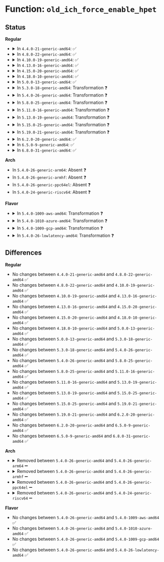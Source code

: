 # Function: <code>old_ich_force_enable_hpet</code>

## Status
<b>Regular</b>
<ul>
<li>
<details>
<summary>In <code>4.4.0-21-generic-amd64</code>: ✅</summary>

```c
void old_ich_force_enable_hpet(struct pci_dev * dev)
```

```json
{
  "name": "old_ich_force_enable_hpet",
  "collision_type": "Unique Static",
  "inline_type": "No",
  "funcs": [
    {
      "addr": 18446744071579062576,
      "name": "old_ich_force_enable_hpet",
      "external": false,
      "loc": "arch/x86/kernel/quirks.c:206",
      "file": "arch/x86/kernel/quirks.c",
      "inline": "seen, unknown",
      "caller_inline": [],
      "caller_func": [
        "arch/x86/kernel/quirks.c:old_ich_force_enable_hpet_user"
      ]
    }
  ],
  "symbols": [
    {
      "addr": 18446744071579062576,
      "name": "old_ich_force_enable_hpet",
      "section": ".text",
      "bind": "STB_LOCAL",
      "size": 328
    }
  ]
}
```
</details>
</li>
<li>
<details>
<summary>In <code>4.8.0-22-generic-amd64</code>: ✅</summary>

```c
void old_ich_force_enable_hpet(struct pci_dev * dev)
```

```json
{
  "name": "old_ich_force_enable_hpet",
  "collision_type": "Unique Static",
  "inline_type": "No",
  "funcs": [
    {
      "addr": 18446744071579058992,
      "name": "old_ich_force_enable_hpet",
      "external": false,
      "loc": "arch/x86/kernel/quirks.c:206",
      "file": "arch/x86/kernel/quirks.c",
      "inline": "seen, unknown",
      "caller_inline": [],
      "caller_func": [
        "arch/x86/kernel/quirks.c:old_ich_force_enable_hpet_user"
      ]
    }
  ],
  "symbols": [
    {
      "addr": 18446744071579058992,
      "name": "old_ich_force_enable_hpet",
      "section": ".text",
      "bind": "STB_LOCAL",
      "size": 334
    }
  ]
}
```
</details>
</li>
<li>
<details>
<summary>In <code>4.10.0-19-generic-amd64</code>: ✅</summary>

```c
void old_ich_force_enable_hpet(struct pci_dev * dev)
```

```json
{
  "name": "old_ich_force_enable_hpet",
  "collision_type": "Unique Static",
  "inline_type": "No",
  "funcs": [
    {
      "addr": 18446744071579058032,
      "name": "old_ich_force_enable_hpet",
      "external": false,
      "loc": "arch/x86/kernel/quirks.c:206",
      "file": "arch/x86/kernel/quirks.c",
      "inline": "seen, unknown",
      "caller_inline": [],
      "caller_func": [
        "arch/x86/kernel/quirks.c:old_ich_force_enable_hpet_user"
      ]
    }
  ],
  "symbols": [
    {
      "addr": 18446744071579058032,
      "name": "old_ich_force_enable_hpet",
      "section": ".text",
      "bind": "STB_LOCAL",
      "size": 334
    }
  ]
}
```
</details>
</li>
<li>
<details>
<summary>In <code>4.13.0-16-generic-amd64</code>: ✅</summary>

```c
void old_ich_force_enable_hpet(struct pci_dev * dev)
```

```json
{
  "name": "old_ich_force_enable_hpet",
  "collision_type": "Unique Static",
  "inline_type": "No",
  "funcs": [
    {
      "addr": 18446744071579050112,
      "name": "old_ich_force_enable_hpet",
      "external": false,
      "loc": "arch/x86/kernel/quirks.c:206",
      "file": "arch/x86/kernel/quirks.c",
      "inline": "seen, unknown",
      "caller_inline": [],
      "caller_func": [
        "arch/x86/kernel/quirks.c:old_ich_force_enable_hpet_user"
      ]
    }
  ],
  "symbols": [
    {
      "addr": 18446744071579050112,
      "name": "old_ich_force_enable_hpet",
      "section": ".text",
      "bind": "STB_LOCAL",
      "size": 318
    }
  ]
}
```
</details>
</li>
<li>
<details>
<summary>In <code>4.15.0-20-generic-amd64</code>: ✅</summary>

```c
void old_ich_force_enable_hpet(struct pci_dev * dev)
```

```json
{
  "name": "old_ich_force_enable_hpet",
  "collision_type": "Unique Static",
  "inline_type": "No",
  "funcs": [
    {
      "addr": 18446744071579059120,
      "name": "old_ich_force_enable_hpet",
      "external": false,
      "loc": "arch/x86/kernel/quirks.c:208",
      "file": "arch/x86/kernel/quirks.c",
      "inline": "seen, unknown",
      "caller_inline": [],
      "caller_func": [
        "arch/x86/kernel/quirks.c:old_ich_force_enable_hpet_user"
      ]
    }
  ],
  "symbols": [
    {
      "addr": 18446744071579059120,
      "name": "old_ich_force_enable_hpet",
      "section": ".text",
      "bind": "STB_LOCAL",
      "size": 318
    }
  ]
}
```
</details>
</li>
<li>
<details>
<summary>In <code>4.18.0-10-generic-amd64</code>: ✅</summary>

```c
void old_ich_force_enable_hpet(struct pci_dev * dev)
```

```json
{
  "name": "old_ich_force_enable_hpet",
  "collision_type": "Unique Static",
  "inline_type": "No",
  "funcs": [
    {
      "addr": 18446744071579063552,
      "name": "old_ich_force_enable_hpet",
      "external": false,
      "loc": "arch/x86/kernel/quirks.c:208",
      "file": "arch/x86/kernel/quirks.c",
      "inline": "seen, unknown",
      "caller_inline": [],
      "caller_func": [
        "arch/x86/kernel/quirks.c:old_ich_force_enable_hpet_user"
      ]
    }
  ],
  "symbols": [
    {
      "addr": 18446744071579063552,
      "name": "old_ich_force_enable_hpet",
      "section": ".text",
      "bind": "STB_LOCAL",
      "size": 321
    }
  ]
}
```
</details>
</li>
<li>
<details>
<summary>In <code>5.0.0-13-generic-amd64</code>: ✅</summary>

```c
void old_ich_force_enable_hpet(struct pci_dev * dev)
```

```json
{
  "name": "old_ich_force_enable_hpet",
  "collision_type": "Unique Static",
  "inline_type": "No",
  "funcs": [
    {
      "addr": 18446744071579068128,
      "name": "old_ich_force_enable_hpet",
      "external": false,
      "loc": "arch/x86/kernel/quirks.c:209",
      "file": "arch/x86/kernel/quirks.c",
      "inline": "seen, unknown",
      "caller_inline": [],
      "caller_func": [
        "arch/x86/kernel/quirks.c:old_ich_force_enable_hpet_user"
      ]
    }
  ],
  "symbols": [
    {
      "addr": 18446744071579068128,
      "name": "old_ich_force_enable_hpet",
      "section": ".text",
      "bind": "STB_LOCAL",
      "size": 321
    }
  ]
}
```
</details>
</li>
<li>
<details>
<summary>In <code>5.3.0-18-generic-amd64</code>: Transformation ❓</summary>

```c
void old_ich_force_enable_hpet(struct pci_dev * dev)
```

```json
{
  "name": "old_ich_force_enable_hpet",
  "collision_type": "Unique Static",
  "inline_type": "No",
  "funcs": [
    {
      "addr": 0,
      "name": "old_ich_force_enable_hpet",
      "external": false,
      "loc": "arch/x86/kernel/quirks.c:209",
      "file": "arch/x86/kernel/quirks.c",
      "inline": "seen, unknown",
      "caller_inline": [],
      "caller_func": [
        "arch/x86/kernel/quirks.c:old_ich_force_enable_hpet_user"
      ]
    }
  ],
  "symbols": [
    {
      "addr": 18446744071579076592,
      "name": "old_ich_force_enable_hpet",
      "section": ".text",
      "bind": "STB_LOCAL",
      "size": 189
    },
    {
      "addr": 18446744071579079048,
      "name": "old_ich_force_enable_hpet.cold",
      "section": ".text",
      "bind": "STB_LOCAL",
      "size": 146
    }
  ]
}
```
</details>
</li>
<li>
<details>
<summary>In <code>5.4.0-26-generic-amd64</code>: Transformation ❓</summary>

```c
void old_ich_force_enable_hpet(struct pci_dev * dev)
```

```json
{
  "name": "old_ich_force_enable_hpet",
  "collision_type": "Unique Static",
  "inline_type": "No",
  "funcs": [
    {
      "addr": 0,
      "name": "old_ich_force_enable_hpet",
      "external": false,
      "loc": "arch/x86/kernel/quirks.c:207",
      "file": "arch/x86/kernel/quirks.c",
      "inline": "seen, unknown",
      "caller_inline": [],
      "caller_func": [
        "arch/x86/kernel/quirks.c:old_ich_force_enable_hpet_user"
      ]
    }
  ],
  "symbols": [
    {
      "addr": 18446744071579078592,
      "name": "old_ich_force_enable_hpet",
      "section": ".text",
      "bind": "STB_LOCAL",
      "size": 189
    },
    {
      "addr": 18446744071579081048,
      "name": "old_ich_force_enable_hpet.cold",
      "section": ".text",
      "bind": "STB_LOCAL",
      "size": 146
    }
  ]
}
```
</details>
</li>
<li>
<details>
<summary>In <code>5.8.0-25-generic-amd64</code>: Transformation ❓</summary>

```c
void old_ich_force_enable_hpet(struct pci_dev * dev)
```

```json
{
  "name": "old_ich_force_enable_hpet",
  "collision_type": "Unique Static",
  "inline_type": "No",
  "funcs": [
    {
      "addr": 0,
      "name": "old_ich_force_enable_hpet",
      "external": false,
      "loc": "arch/x86/kernel/quirks.c:207",
      "file": "arch/x86/kernel/quirks.c",
      "inline": "seen, unknown",
      "caller_inline": [],
      "caller_func": [
        "arch/x86/kernel/quirks.c:old_ich_force_enable_hpet_user"
      ]
    }
  ],
  "symbols": [
    {
      "addr": 18446744071579089600,
      "name": "old_ich_force_enable_hpet",
      "section": ".text",
      "bind": "STB_LOCAL",
      "size": 187
    },
    {
      "addr": 18446744071579092182,
      "name": "old_ich_force_enable_hpet.cold",
      "section": ".text",
      "bind": "STB_LOCAL",
      "size": 146
    }
  ]
}
```
</details>
</li>
<li>
<details>
<summary>In <code>5.11.0-16-generic-amd64</code>: Transformation ❓</summary>

```c
void old_ich_force_enable_hpet(struct pci_dev * dev)
```

```json
{
  "name": "old_ich_force_enable_hpet",
  "collision_type": "Unique Static",
  "inline_type": "No",
  "funcs": [
    {
      "addr": 0,
      "name": "old_ich_force_enable_hpet",
      "external": false,
      "loc": "arch/x86/kernel/quirks.c:208",
      "file": "arch/x86/kernel/quirks.c",
      "inline": "seen, unknown",
      "caller_inline": [],
      "caller_func": [
        "arch/x86/kernel/quirks.c:old_ich_force_enable_hpet_user"
      ]
    }
  ],
  "symbols": [
    {
      "addr": 18446744071579091504,
      "name": "old_ich_force_enable_hpet",
      "section": ".text",
      "bind": "STB_LOCAL",
      "size": 187
    },
    {
      "addr": 18446744071591247020,
      "name": "old_ich_force_enable_hpet.cold",
      "section": ".text",
      "bind": "STB_LOCAL",
      "size": 146
    }
  ]
}
```
</details>
</li>
<li>
<details>
<summary>In <code>5.13.0-19-generic-amd64</code>: Transformation ❓</summary>

```c
void old_ich_force_enable_hpet(struct pci_dev * dev)
```

```json
{
  "name": "old_ich_force_enable_hpet",
  "collision_type": "Unique Static",
  "inline_type": "No",
  "funcs": [
    {
      "addr": 0,
      "name": "old_ich_force_enable_hpet",
      "external": false,
      "loc": "arch/x86/kernel/quirks.c:208",
      "file": "arch/x86/kernel/quirks.c",
      "inline": "seen, unknown",
      "caller_inline": [],
      "caller_func": [
        "arch/x86/kernel/quirks.c:old_ich_force_enable_hpet_user"
      ]
    }
  ],
  "symbols": [
    {
      "addr": 18446744071579098048,
      "name": "old_ich_force_enable_hpet",
      "section": ".text",
      "bind": "STB_LOCAL",
      "size": 187
    },
    {
      "addr": 18446744071591190946,
      "name": "old_ich_force_enable_hpet.cold",
      "section": ".text",
      "bind": "STB_LOCAL",
      "size": 146
    }
  ]
}
```
</details>
</li>
<li>
<details>
<summary>In <code>5.15.0-25-generic-amd64</code>: Transformation ❓</summary>

```c
void old_ich_force_enable_hpet(struct pci_dev * dev)
```

```json
{
  "name": "old_ich_force_enable_hpet",
  "collision_type": "Unique Static",
  "inline_type": "No",
  "funcs": [
    {
      "addr": 0,
      "name": "old_ich_force_enable_hpet",
      "external": false,
      "loc": "arch/x86/kernel/quirks.c:208",
      "file": "arch/x86/kernel/quirks.c",
      "inline": "seen, unknown",
      "caller_inline": [],
      "caller_func": [
        "arch/x86/kernel/quirks.c:old_ich_force_enable_hpet_user"
      ]
    }
  ],
  "symbols": [
    {
      "addr": 18446744071579121728,
      "name": "old_ich_force_enable_hpet",
      "section": ".text",
      "bind": "STB_LOCAL",
      "size": 187
    },
    {
      "addr": 18446744071592055167,
      "name": "old_ich_force_enable_hpet.cold",
      "section": ".text",
      "bind": "STB_LOCAL",
      "size": 146
    }
  ]
}
```
</details>
</li>
<li>
<details>
<summary>In <code>5.19.0-21-generic-amd64</code>: Transformation ❓</summary>

```c
void old_ich_force_enable_hpet(struct pci_dev * dev)
```

```json
{
  "name": "old_ich_force_enable_hpet",
  "collision_type": "Unique Static",
  "inline_type": "No",
  "funcs": [
    {
      "addr": 0,
      "name": "old_ich_force_enable_hpet",
      "external": false,
      "loc": "arch/x86/kernel/quirks.c:208",
      "file": "arch/x86/kernel/quirks.c",
      "inline": "seen, unknown",
      "caller_inline": [],
      "caller_func": [
        "arch/x86/kernel/quirks.c:old_ich_force_enable_hpet_user"
      ]
    }
  ],
  "symbols": [
    {
      "addr": 18446744071579154864,
      "name": "old_ich_force_enable_hpet",
      "section": ".text",
      "bind": "STB_LOCAL",
      "size": 214
    },
    {
      "addr": 18446744071593822097,
      "name": "old_ich_force_enable_hpet.cold",
      "section": ".text",
      "bind": "STB_LOCAL",
      "size": 146
    }
  ]
}
```
</details>
</li>
<li>
<details>
<summary>In <code>6.2.0-20-generic-amd64</code>: ✅</summary>

```c
void old_ich_force_enable_hpet(struct pci_dev * dev)
```

```json
{
  "name": "old_ich_force_enable_hpet",
  "collision_type": "Unique Static",
  "inline_type": "No",
  "funcs": [
    {
      "addr": 18446744071579203744,
      "name": "old_ich_force_enable_hpet",
      "external": false,
      "loc": "arch/x86/kernel/quirks.c:208",
      "file": "arch/x86/kernel/quirks.c",
      "inline": "seen, unknown",
      "caller_inline": [],
      "caller_func": [
        "arch/x86/kernel/quirks.c:old_ich_force_enable_hpet_user"
      ]
    }
  ],
  "symbols": [
    {
      "addr": 18446744071579203744,
      "name": "old_ich_force_enable_hpet",
      "section": ".text",
      "bind": "STB_LOCAL",
      "size": 352
    }
  ]
}
```
</details>
</li>
<li>
<details>
<summary>In <code>6.5.0-9-generic-amd64</code>: ✅</summary>

```c
void old_ich_force_enable_hpet(struct pci_dev * dev)
```

```json
{
  "name": "old_ich_force_enable_hpet",
  "collision_type": "Unique Static",
  "inline_type": "No",
  "funcs": [
    {
      "addr": 18446744071579208256,
      "name": "old_ich_force_enable_hpet",
      "external": false,
      "loc": "arch/x86/kernel/quirks.c:208",
      "file": "arch/x86/kernel/quirks.c",
      "inline": "seen, unknown",
      "caller_inline": [],
      "caller_func": [
        "arch/x86/kernel/quirks.c:old_ich_force_enable_hpet_user"
      ]
    }
  ],
  "symbols": [
    {
      "addr": 18446744071579208256,
      "name": "old_ich_force_enable_hpet",
      "section": ".text",
      "bind": "STB_LOCAL",
      "size": 352
    }
  ]
}
```
</details>
</li>
<li>
<details>
<summary>In <code>6.8.0-31-generic-amd64</code>: ✅</summary>

```c
void old_ich_force_enable_hpet(struct pci_dev * dev)
```

```json
{
  "name": "old_ich_force_enable_hpet",
  "collision_type": "Unique Static",
  "inline_type": "No",
  "funcs": [
    {
      "addr": 18446744071579237472,
      "name": "old_ich_force_enable_hpet",
      "external": false,
      "loc": "arch/x86/kernel/quirks.c:208",
      "file": "arch/x86/kernel/quirks.c",
      "inline": "seen, unknown",
      "caller_inline": [],
      "caller_func": [
        "arch/x86/kernel/quirks.c:old_ich_force_enable_hpet_user"
      ]
    }
  ],
  "symbols": [
    {
      "addr": 18446744071579237472,
      "name": "old_ich_force_enable_hpet",
      "section": ".text",
      "bind": "STB_LOCAL",
      "size": 352
    }
  ]
}
```
</details>
</li>
</ul>
<b>Arch</b>
<ul>
<li>
In <code>5.4.0-26-generic-arm64</code>: Absent ❓
</li>
<li>
In <code>5.4.0-26-generic-armhf</code>: Absent ❓
</li>
<li>
In <code>5.4.0-26-generic-ppc64el</code>: Absent ❓
</li>
<li>
In <code>5.4.0-24-generic-riscv64</code>: Absent ❓
</li>
</ul>
<b>Flavor</b>
<ul>
<li>
<details>
<summary>In <code>5.4.0-1009-aws-amd64</code>: Transformation ❓</summary>

```c
void old_ich_force_enable_hpet(struct pci_dev * dev)
```

```json
{
  "name": "old_ich_force_enable_hpet",
  "collision_type": "Unique Static",
  "inline_type": "No",
  "funcs": [
    {
      "addr": 0,
      "name": "old_ich_force_enable_hpet",
      "external": false,
      "loc": "arch/x86/kernel/quirks.c:207",
      "file": "arch/x86/kernel/quirks.c",
      "inline": "seen, unknown",
      "caller_inline": [],
      "caller_func": [
        "arch/x86/kernel/quirks.c:old_ich_force_enable_hpet_user"
      ]
    }
  ],
  "symbols": [
    {
      "addr": 18446744071579078944,
      "name": "old_ich_force_enable_hpet",
      "section": ".text",
      "bind": "STB_LOCAL",
      "size": 189
    },
    {
      "addr": 18446744071579081400,
      "name": "old_ich_force_enable_hpet.cold",
      "section": ".text",
      "bind": "STB_LOCAL",
      "size": 146
    }
  ]
}
```
</details>
</li>
<li>
<details>
<summary>In <code>5.4.0-1010-azure-amd64</code>: Transformation ❓</summary>

```c
void old_ich_force_enable_hpet(struct pci_dev * dev)
```

```json
{
  "name": "old_ich_force_enable_hpet",
  "collision_type": "Unique Static",
  "inline_type": "No",
  "funcs": [
    {
      "addr": 0,
      "name": "old_ich_force_enable_hpet",
      "external": false,
      "loc": "arch/x86/kernel/quirks.c:207",
      "file": "arch/x86/kernel/quirks.c",
      "inline": "seen, unknown",
      "caller_inline": [],
      "caller_func": [
        "arch/x86/kernel/quirks.c:old_ich_force_enable_hpet_user"
      ]
    }
  ],
  "symbols": [
    {
      "addr": 18446744071579011632,
      "name": "old_ich_force_enable_hpet",
      "section": ".text",
      "bind": "STB_LOCAL",
      "size": 189
    },
    {
      "addr": 18446744071579014088,
      "name": "old_ich_force_enable_hpet.cold",
      "section": ".text",
      "bind": "STB_LOCAL",
      "size": 146
    }
  ]
}
```
</details>
</li>
<li>
<details>
<summary>In <code>5.4.0-1009-gcp-amd64</code>: Transformation ❓</summary>

```c
void old_ich_force_enable_hpet(struct pci_dev * dev)
```

```json
{
  "name": "old_ich_force_enable_hpet",
  "collision_type": "Unique Static",
  "inline_type": "No",
  "funcs": [
    {
      "addr": 0,
      "name": "old_ich_force_enable_hpet",
      "external": false,
      "loc": "arch/x86/kernel/quirks.c:207",
      "file": "arch/x86/kernel/quirks.c",
      "inline": "seen, unknown",
      "caller_inline": [],
      "caller_func": [
        "arch/x86/kernel/quirks.c:old_ich_force_enable_hpet_user"
      ]
    }
  ],
  "symbols": [
    {
      "addr": 18446744071579078528,
      "name": "old_ich_force_enable_hpet",
      "section": ".text",
      "bind": "STB_LOCAL",
      "size": 189
    },
    {
      "addr": 18446744071579080984,
      "name": "old_ich_force_enable_hpet.cold",
      "section": ".text",
      "bind": "STB_LOCAL",
      "size": 146
    }
  ]
}
```
</details>
</li>
<li>
<details>
<summary>In <code>5.4.0-26-lowlatency-amd64</code>: Transformation ❓</summary>

```c
void old_ich_force_enable_hpet(struct pci_dev * dev)
```

```json
{
  "name": "old_ich_force_enable_hpet",
  "collision_type": "Unique Static",
  "inline_type": "No",
  "funcs": [
    {
      "addr": 0,
      "name": "old_ich_force_enable_hpet",
      "external": false,
      "loc": "arch/x86/kernel/quirks.c:207",
      "file": "arch/x86/kernel/quirks.c",
      "inline": "seen, unknown",
      "caller_inline": [],
      "caller_func": [
        "arch/x86/kernel/quirks.c:old_ich_force_enable_hpet_user"
      ]
    }
  ],
  "symbols": [
    {
      "addr": 18446744071579082624,
      "name": "old_ich_force_enable_hpet",
      "section": ".text",
      "bind": "STB_LOCAL",
      "size": 189
    },
    {
      "addr": 18446744071579085080,
      "name": "old_ich_force_enable_hpet.cold",
      "section": ".text",
      "bind": "STB_LOCAL",
      "size": 146
    }
  ]
}
```
</details>
</li>
</ul>

## Differences
<b>Regular</b>
<ul>
<li>
No changes between <code>4.4.0-21-generic-amd64</code> and <code>4.8.0-22-generic-amd64</code> ✅
</li>
<li>
No changes between <code>4.8.0-22-generic-amd64</code> and <code>4.10.0-19-generic-amd64</code> ✅
</li>
<li>
No changes between <code>4.10.0-19-generic-amd64</code> and <code>4.13.0-16-generic-amd64</code> ✅
</li>
<li>
No changes between <code>4.13.0-16-generic-amd64</code> and <code>4.15.0-20-generic-amd64</code> ✅
</li>
<li>
No changes between <code>4.15.0-20-generic-amd64</code> and <code>4.18.0-10-generic-amd64</code> ✅
</li>
<li>
No changes between <code>4.18.0-10-generic-amd64</code> and <code>5.0.0-13-generic-amd64</code> ✅
</li>
<li>
No changes between <code>5.0.0-13-generic-amd64</code> and <code>5.3.0-18-generic-amd64</code> ✅
</li>
<li>
No changes between <code>5.3.0-18-generic-amd64</code> and <code>5.4.0-26-generic-amd64</code> ✅
</li>
<li>
No changes between <code>5.4.0-26-generic-amd64</code> and <code>5.8.0-25-generic-amd64</code> ✅
</li>
<li>
No changes between <code>5.8.0-25-generic-amd64</code> and <code>5.11.0-16-generic-amd64</code> ✅
</li>
<li>
No changes between <code>5.11.0-16-generic-amd64</code> and <code>5.13.0-19-generic-amd64</code> ✅
</li>
<li>
No changes between <code>5.13.0-19-generic-amd64</code> and <code>5.15.0-25-generic-amd64</code> ✅
</li>
<li>
No changes between <code>5.15.0-25-generic-amd64</code> and <code>5.19.0-21-generic-amd64</code> ✅
</li>
<li>
No changes between <code>5.19.0-21-generic-amd64</code> and <code>6.2.0-20-generic-amd64</code> ✅
</li>
<li>
No changes between <code>6.2.0-20-generic-amd64</code> and <code>6.5.0-9-generic-amd64</code> ✅
</li>
<li>
No changes between <code>6.5.0-9-generic-amd64</code> and <code>6.8.0-31-generic-amd64</code> ✅
</li>
</ul>
<b>Arch</b>
<ul>
<li>
<details>
<summary>Removed between <code>5.4.0-26-generic-amd64</code> and <code>5.4.0-26-generic-arm64</code> ➖</summary>

```c
void old_ich_force_enable_hpet(struct pci_dev * dev)
```
</details>
</li>
<li>
<details>
<summary>Removed between <code>5.4.0-26-generic-amd64</code> and <code>5.4.0-26-generic-armhf</code> ➖</summary>

```c
void old_ich_force_enable_hpet(struct pci_dev * dev)
```
</details>
</li>
<li>
<details>
<summary>Removed between <code>5.4.0-26-generic-amd64</code> and <code>5.4.0-26-generic-ppc64el</code> ➖</summary>

```c
void old_ich_force_enable_hpet(struct pci_dev * dev)
```
</details>
</li>
<li>
<details>
<summary>Removed between <code>5.4.0-26-generic-amd64</code> and <code>5.4.0-24-generic-riscv64</code> ➖</summary>

```c
void old_ich_force_enable_hpet(struct pci_dev * dev)
```
</details>
</li>
</ul>
<b>Flavor</b>
<ul>
<li>
No changes between <code>5.4.0-26-generic-amd64</code> and <code>5.4.0-1009-aws-amd64</code> ✅
</li>
<li>
No changes between <code>5.4.0-26-generic-amd64</code> and <code>5.4.0-1010-azure-amd64</code> ✅
</li>
<li>
No changes between <code>5.4.0-26-generic-amd64</code> and <code>5.4.0-1009-gcp-amd64</code> ✅
</li>
<li>
No changes between <code>5.4.0-26-generic-amd64</code> and <code>5.4.0-26-lowlatency-amd64</code> ✅
</li>
</ul>
